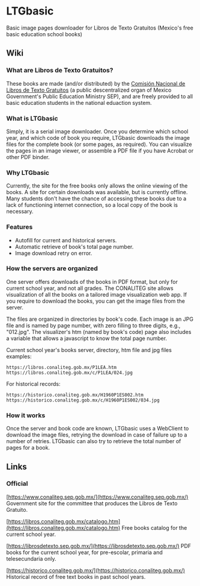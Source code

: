 # LTGbasic

Basic image pages downloader for Libros de Texto Gratuitos (Mexico's free basic education school books)

## Wiki

### What are Libros de Texto Gratuitos?

These books are made (and/or distributed) by the [Comisión Nacional de Libros de Texto Gratuitos](https://www.conaliteg.sep.gob.mx/) (a public descentralized organ of Mexico Government's Public Education Ministry SEP), and are freely provided to all basic education students in the national eduaction system.

### What is LTGbasic

Simply, it is a serial image downloader. Once you determine which school year, and which code of book you require, LTGbasic downloads the image files for the complete book (or some pages, as required). You can visualize the pages in an image viewer, or assemble a PDF file if you have Acrobat or other PDF binder.

### Why LTGbasic
Currently, the site for the free books only allows the online viewing of the books. A site for certain downloads was available, but is currently offline. Many students don't have the chance of accessing these books due to a lack of functioning internet connection, so a local copy of the book is necessary.

### Features
- Autofill for current and historical servers.
- Automatic retrieve of book's total page number.
- Image download retry on error.

### How the servers are organized
One server offers downloads of the books in PDF format, but only for current school year, and not all grades. The CONALITEG site allows visualization of all the books on a tailored image visualization web app. If you require to download the books, you can get the image files from the server.

The files are organized in directories by book's code. Each image is an JPG file and is named by page number, with zero filling to three digits, e.g., "012.jpg". The visualizer's htm (named by book's code) page also includes a variable that allows a javascript to know the total page number.

Current school year's books server, directory, htm file and jpg files examples:
```
https://libros.conaliteg.gob.mx/P1LEA.htm
https://libros.conaliteg.gob.mx/c/P1LEA/024.jpg
```

For historical records:
```
https://historico.conaliteg.gob.mx/H1960P1ES002.htm
https://historico.conaliteg.gob.mx/c/H1960P1ES002/034.jpg

```
### How it works

Once the server and book code are known, LTGbasic uses a WebClient to download the image files, retrying the download in case of failure up to a number of retries. LTGbasic can also try to retrieve the total number of pages for a book.

## Links

### Official

[https://www.conaliteg.sep.gob.mx/](https://www.conaliteg.sep.gob.mx/)
Government site for the committee that produces the Libros de Texto Gratuito.

[https://libros.conaliteg.gob.mx/catalogo.htm](https://libros.conaliteg.gob.mx/catalogo.htm)
Free books catalog for the current school year.

[https://librosdetexto.sep.gob.mx/](https://librosdetexto.sep.gob.mx/)
PDF books for the current school year, for pre-escolar, primaria and telesecundaria only.

[https://historico.conaliteg.gob.mx/](https://historico.conaliteg.gob.mx/)
Historical record of free text books in past school years.
